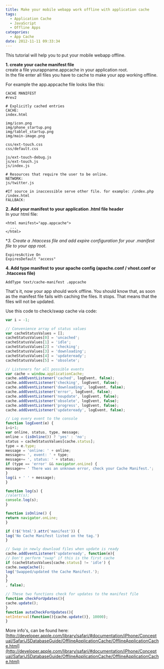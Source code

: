 ```yaml
---
title: Make your mobile webapp work offline with application cache
tags:
  - Application Cache
  - JavaScript
  - Offline Apps
categories:
  - App Cache
date: 2012-11-11 09:33:34
---
```


This tutorial will help you to put your mobile webapp offline.

<!--more-->

**1. create your cache manifest file**  
create a file yourappname.appcache in your application root.  
In the file enter all files you have to cache to make your app working offline.

For example the app.appcache file looks like this:

```
CACHE MANIFEST
#rev2

# Explicitly cached entries
CACHE:
index.html

img/icon.png
img/phone_startup.png
img/tablet_startup.png
img/main-image.png

css/ext-touch.css
css/default.css

js/ext-touch-debug.js
js/ext-touch.js
js/index.js

# Resources that require the user to be online.
NETWORK:
js/twitter.js

#If source in inaccessible serve other file. for example: /index.php /index.html
FALLBACK:
```

**2. Add your manifest to your application .html file header**  
In your html file:

```
<html manifest="app.appcache">
  ...
</html>
```


**3. Create a .htaccess file and add expire configuration for your *.manifest file to your app root.**

```
ExpiresActive On
ExpiresDefault "access"
```

**4. Add type manifest to your apache config (apache.conf / vhost.conf or .htaccess file)**

```
AddType text/cache-manifest .appcache
```

That's it, now your app should work offline. You should know that, as soon as the manifest file fails with caching the files. It stops. That means that the files will not be updated.

Use this code to check/swap cache via code:

``` JavaScript
var i = -1;

// Convenience array of status values
var cacheStatusValues = [];
cacheStatusValues[0] = 'uncached';
cacheStatusValues[1] = 'idle';
cacheStatusValues[2] = 'checking';
cacheStatusValues[3] = 'downloading';
cacheStatusValues[4] = 'updateready';
cacheStatusValues[5] = 'obsolete';

// Listeners for all possible events
var cache = window.applicationCache;
cache.addEventListener('cached', logEvent, false);
cache.addEventListener('checking', logEvent, false);
cache.addEventListener('downloading', logEvent, false);
cache.addEventListener('error', logEvent, false);
cache.addEventListener('noupdate', logEvent, false);
cache.addEventListener('obsolete', logEvent, false);
cache.addEventListener('progress', logEvent, false);
cache.addEventListener('updateready', logEvent, false);

// Log every event to the console
function logEvent(e) {
i=i+1;
var online, status, type, message;
online = (isOnline()) ? 'yes' : 'no';
status = cacheStatusValues[cache.status];
type = e.type;
message = 'online: ' + online;
message+= ', event: ' + type;
message+= ', status: ' + status;
if (type == 'error' && navigator.onLine) {
message+= ' There was an unknown error, check your Cache Manifest.';
}
log(i + ' ' + message);
}

function log(s) {
//alert(s);
console.log(s);
}

function isOnline() {
return navigator.onLine;
}

if (!$('html').attr('manifest')) {
log('No Cache Manifest listed on the tag.')
}

// Swap in newly download files when update is ready
cache.addEventListener('updateready', function(e){
// Don't perform "swap" if this is the first cache
if (cacheStatusValues[cache.status] != 'idle') {
cache.swapCache();
log('Swapped/updated the Cache Manifest.');
}
}
, false);

// These two functions check for updates to the manifest file
function checkForUpdates(){
cache.update();
}
function autoCheckForUpdates(){
setInterval(function(){cache.update()}, 10000);
}
```

More info's, can be found here:  
[http://developer.apple.com/library/safari/#documentation/iPhone/Conceptual/SafariJSDatabaseGuide/OfflineApplicationCache/OfflineApplicationCache.html](http://developer.apple.com/library/safari/#documentation/iPhone/Conceptual/SafariJSDatabaseGuide/OfflineApplicationCache/OfflineApplicationCache.html)